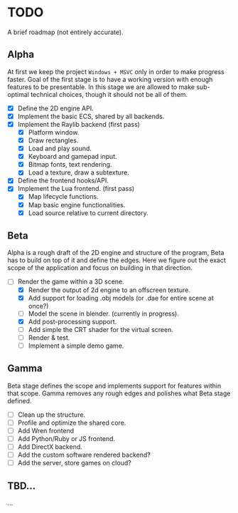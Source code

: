 # TODO
A brief roadmap (not entirely accurate).

## Alpha
At first we keep the project `Windows + MSVC` only in order to make progress faster. Goal of the
first stage is to have a working version with enough features to be presentable. In this stage
we are allowed to make sub-optimal technical choices, though it should not be all of them.

- [X] Define the 2D engine API.
- [X] Implement the basic ECS, shared by all backends.
- [X] Implement the Raylib backend (first pass)
	* [X] Platform window.
	* [X] Draw rectangles.
	* [X] Load and play sound.
	* [X] Keyboard and gamepad input.
	* [X] Bitmap fonts, text rendering.
	* [X] Load a texture, draw a subtexture.
- [X] Define the frontend hooks/API.
- [X] Implement the Lua frontend. (first pass)
	* [X] Map lifecycle functions.
	* [X] Map basic engine functionalities.
	* [X] Load source relative to current directory.

## Beta
Alpha is a rough draft of the 2D engine and structure of the program, Beta has to build on top of
it and define the edges. Here we figure out the exact scope of the application and focus on
building in that direction.

- [ ] Render the game within a 3D scene.
	* [X] Render the output of 2d engine to an offscreen texture.
	* [X] Add support for loading .obj models (or .dae for entire scene at once?)
	* [ ] Model the scene in blender. (currently in progress).
	* [X] Add post-processing support.
	* [ ] Add simple the CRT shader for the virtual screen.
	* [ ] Render & test.
	* [ ] Implement a simple demo game.

## Gamma
Beta stage defines the scope and implements support for features within that scope. Gamma removes
any rough edges and polishes what Beta stage defined.

- [ ] Clean up the structure.
- [ ] Profile and optimize the shared core.
- [ ] Add Wren frontend
- [ ] Add Python/Ruby or JS frontend.
- [ ] Add DirectX backend.
- [ ] Add the custom software rendered backend?
- [ ] Add the server, store games on cloud?

## TBD...
...
